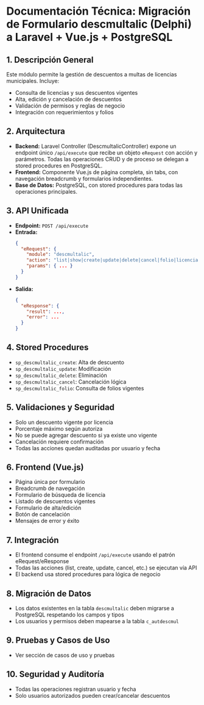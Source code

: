 # Documentación Técnica: Migración de Formulario descmultalic (Delphi) a Laravel + Vue.js + PostgreSQL

## 1. Descripción General
Este módulo permite la gestión de descuentos a multas de licencias municipales. Incluye:
- Consulta de licencias y sus descuentos vigentes
- Alta, edición y cancelación de descuentos
- Validación de permisos y reglas de negocio
- Integración con requerimientos y folios

## 2. Arquitectura
- **Backend:** Laravel Controller (DescmultalicController) expone un endpoint único `/api/execute` que recibe un objeto `eRequest` con acción y parámetros. Todas las operaciones CRUD y de proceso se delegan a stored procedures en PostgreSQL.
- **Frontend:** Componente Vue.js de página completa, sin tabs, con navegación breadcrumb y formularios independientes.
- **Base de Datos:** PostgreSQL, con stored procedures para todas las operaciones principales.

## 3. API Unificada
- **Endpoint:** `POST /api/execute`
- **Entrada:**
  ```json
  {
    "eRequest": {
      "module": "descmultalic",
      "action": "list|show|create|update|delete|cancel|folio|licencia|autoriza",
      "params": { ... }
    }
  }
  ```
- **Salida:**
  ```json
  {
    "eResponse": {
      "result": ...,
      "error": ...
    }
  }
  ```

## 4. Stored Procedures
- `sp_descmultalic_create`: Alta de descuento
- `sp_descmultalic_update`: Modificación
- `sp_descmultalic_delete`: Eliminación
- `sp_descmultalic_cancel`: Cancelación lógica
- `sp_descmultalic_folio`: Consulta de folios vigentes

## 5. Validaciones y Seguridad
- Solo un descuento vigente por licencia
- Porcentaje máximo según autoriza
- No se puede agregar descuento si ya existe uno vigente
- Cancelación requiere confirmación
- Todas las acciones quedan auditadas por usuario y fecha

## 6. Frontend (Vue.js)
- Página única por formulario
- Breadcrumb de navegación
- Formulario de búsqueda de licencia
- Listado de descuentos vigentes
- Formulario de alta/edición
- Botón de cancelación
- Mensajes de error y éxito

## 7. Integración
- El frontend consume el endpoint `/api/execute` usando el patrón eRequest/eResponse
- Todas las acciones (list, create, update, cancel, etc.) se ejecutan vía API
- El backend usa stored procedures para lógica de negocio

## 8. Migración de Datos
- Los datos existentes en la tabla `descmultalic` deben migrarse a PostgreSQL respetando los campos y tipos
- Los usuarios y permisos deben mapearse a la tabla `c_autdescmul`

## 9. Pruebas y Casos de Uso
- Ver sección de casos de uso y pruebas

## 10. Seguridad y Auditoría
- Todas las operaciones registran usuario y fecha
- Solo usuarios autorizados pueden crear/cancelar descuentos

